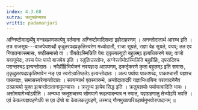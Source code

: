 ```yaml
---
index: 4.3.68
sutra: क्रतुयज्ञेभ्यश्च
vritti: padamanjari
---
```


 अग्निष्टोमाद्यर्थेषु मन्त्रब्रह्मणकल्पेषु वर्तमाना अग्निष्टोमादिशब्दा इहोदाहरणम् । अनन्तोदातार्थ आरम्भ इति । तत्र राजसूय---वाजपेयशब्दौ कृदुतरपदप्रकृतिस्वरेण मध्योदातौ, राजा सूयते, राज्ञा वेह सूयते, वयप्; तत एव निपातनात्समासः, षष्ठीसमासो वा । पीयतेऽस्मिन्निति पेयः ठ्कृत्यल्युटो बहुलम्ऽ इत्यधिकरणे यत्; वाजो यवागूभेदः, तस्य पेयः पायो वाजपेय इति । स्तुतिःउस्तोमः, अग्नेस्तोमोऽस्मिन्निति बहुव्रीहिः, ठ्परादिश्च परान्तश्चऽ इत्यन्तोदातः । नवैर्व्रीहिभिर्यजनं नवयज्ञःउ आग्रयणम्, ठ्कर्तृकरणे कृता बहुलम्ऽ इति समासः, ठ्कृदुतरपदप्रकृतिभावेन नङ् एव स्वरोऽवतिष्ठतेऽ इत्यन्तोदातः । अल्प पर्यायः पाकशब्दः, पाकश्चासौ यज्ञश्च पाकयज्ञः, समासस्वरेणान्तोदातः । सत्यन्यार्थ एतस्यारम्भे, अन्तोदातादपि यज्ञाभिधायिनः परत्वादनेनैव ठञ्प्रत्ययो युक्त इत्यन्तोदातानामुपन्यासः । क्रतुभ्य इत्येव सिद्ध इति । क्रतुयज्ञयोः पर्यायत्वादिति भावः । असोमयागेभ्योऽपीति । अन्यथा क्रतुशब्दस्य सोमयागे रूढत्वादन्यत्र न स्यात्, यज्ञग्रहणातु तेभ्योऽपि भवति । एवं केवलयज्ञग्रहणेऽपि स एव दोषो यः केवलकतुग्रहणे, तस्माद् गौणमुख्यपरिग्रहार्थमुभयोरुपादानम् ॥